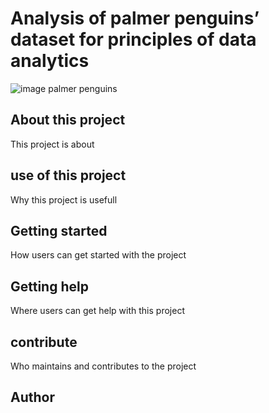 # Analysis of palmer penguins’ dataset for principles of data analytics 



![image palmer penguins](https://www.gabemednick.com/post/penguin/featured_hu23a2ff6767279debab043a6c8f0a6157_878472_720x0_resize_lanczos_2.png)



## About this project

This project is about 

## use of this project

Why this project is usefull 

## Getting started

How users can get started with the project

## Getting help

Where users can get help with this project

## contribute

Who maintains and contributes to the project

## Author
